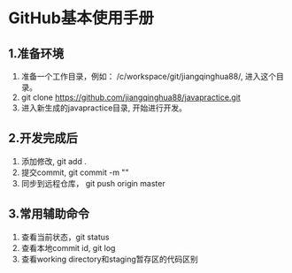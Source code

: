 # GitHub基本使用手册
## 1.准备环境
1. 准备一个工作目录，例如： /c/workspace/git/jiangqinghua88/, 进入这个目录。
2. git clone https://github.com/jiangqinghua88/javapractice.git
3. 进入新生成的javapractice目录, 开始进行开发。
## 2.开发完成后
1. 添加修改, git add .
2. 提交commit, git commit -m "<add comments>"
3. 同步到远程仓库， git push origin master
## 3.常用辅助命令
1. 查看当前状态，git status
2. 查看本地commit id, git log
3. 查看working directory和staging暂存区的代码区别
